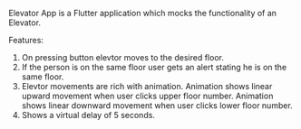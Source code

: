 Elevator App is a Flutter application which mocks the functionality of an Elevator.

Features: 
1. On pressing button elevtor moves to the desired floor.
2. If the person is on the same floor user gets an alert stating he is on the same floor.
3. Elevtor movements are rich with animation.
   Animation shows linear upward movement when user clicks upper floor number.
   Animation shows linear downward  movement when user clicks lower floor number.
4. Shows a virtual delay of 5 seconds.
